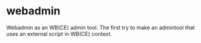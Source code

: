 # webadmin
Webadmin as an WB(CE) admin tool. The first try to make an admintool that uses an external script in WB(CE) context. 
